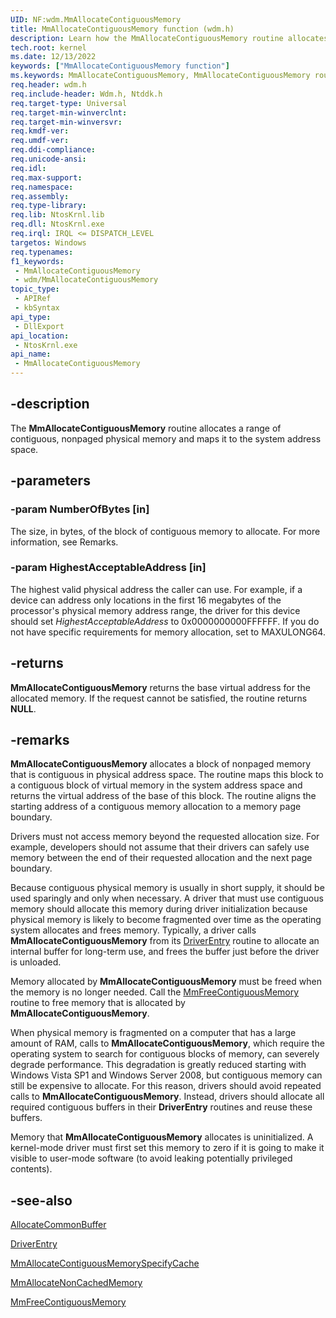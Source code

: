 ```yaml
---
UID: NF:wdm.MmAllocateContiguousMemory
title: MmAllocateContiguousMemory function (wdm.h)
description: Learn how the MmAllocateContiguousMemory routine allocates a range of contiguous, nonpaged physical memory and maps it to the system address space.
tech.root: kernel
ms.date: 12/13/2022
keywords: ["MmAllocateContiguousMemory function"]
ms.keywords: MmAllocateContiguousMemory, MmAllocateContiguousMemory routine [Kernel-Mode Driver Architecture], k106_33fb6610-08f3-4605-9511-72a2ec6fa442.xml, kernel.mmallocatecontiguousmemory, wdm/MmAllocateContiguousMemory
req.header: wdm.h
req.include-header: Wdm.h, Ntddk.h
req.target-type: Universal
req.target-min-winverclnt:
req.target-min-winversvr: 
req.kmdf-ver: 
req.umdf-ver: 
req.ddi-compliance: 
req.unicode-ansi: 
req.idl: 
req.max-support: 
req.namespace: 
req.assembly: 
req.type-library: 
req.lib: NtosKrnl.lib
req.dll: NtosKrnl.exe
req.irql: IRQL <= DISPATCH_LEVEL
targetos: Windows
req.typenames: 
f1_keywords:
 - MmAllocateContiguousMemory
 - wdm/MmAllocateContiguousMemory
topic_type:
 - APIRef
 - kbSyntax
api_type:
 - DllExport
api_location:
 - NtosKrnl.exe
api_name:
 - MmAllocateContiguousMemory
---
```


## -description

The **MmAllocateContiguousMemory** routine allocates a range of contiguous, nonpaged physical memory and maps it to the system address space.

## -parameters

### -param NumberOfBytes [in]

The size, in bytes, of the block of contiguous memory to allocate. For more information, see Remarks.

### -param HighestAcceptableAddress [in]

The highest valid physical address the caller can use. For example, if a device can address only locations in the first 16 megabytes of the processor's physical memory address range, the driver for this device should set *HighestAcceptableAddress* to 0x0000000000FFFFFF. If you do not have specific requirements for memory allocation, set to MAXULONG64.

## -returns

**MmAllocateContiguousMemory** returns the base virtual address for the allocated memory. If the request cannot be satisfied, the routine returns **NULL**.

## -remarks

**MmAllocateContiguousMemory** allocates a block of nonpaged memory that is contiguous in physical address space. The routine maps this block to a contiguous block of virtual memory in the system address space and returns the virtual address of the base of this block. The routine aligns the starting address of a contiguous memory allocation to a memory page boundary.

Drivers must not access memory beyond the requested allocation size. For example, developers should not assume that their drivers can safely use memory between the end of their requested allocation and the next page boundary.

Because contiguous physical memory is usually in short supply, it should be used sparingly and only when necessary. A driver that must use contiguous memory should allocate this memory during driver initialization because physical memory is likely to become fragmented over time as the operating system allocates and frees memory. Typically, a driver calls **MmAllocateContiguousMemory** from its [DriverEntry](/windows-hardware/drivers/storage/driverentry-of-ide-controller-minidriver) routine to allocate an internal buffer for long-term use, and frees the buffer just before the driver is unloaded.

Memory allocated by **MmAllocateContiguousMemory** must be freed when the memory is no longer needed. Call the [MmFreeContiguousMemory](/windows-hardware/drivers/ddi/wdm/nf-wdm-mmfreecontiguousmemory) routine to free memory that is allocated by **MmAllocateContiguousMemory**.

When physical memory is fragmented on a computer that has a large amount of RAM, calls to **MmAllocateContiguousMemory**, which require the operating system to search for contiguous blocks of memory, can severely degrade performance. This degradation is greatly reduced starting with Windows Vista SP1 and Windows Server 2008, but contiguous memory can still be expensive to allocate. For this reason, drivers should avoid repeated calls to **MmAllocateContiguousMemory**. Instead, drivers should allocate all required contiguous buffers in their **DriverEntry** routines and reuse these buffers.

Memory that **MmAllocateContiguousMemory** allocates is uninitialized. A kernel-mode driver must first set this memory to zero if it is going to make it visible to user-mode software (to avoid leaking potentially privileged contents).

## -see-also

[AllocateCommonBuffer](/windows-hardware/drivers/ddi/wdm/nc-wdm-pallocate_common_buffer)

[DriverEntry](/windows-hardware/drivers/storage/driverentry-of-ide-controller-minidriver)

[MmAllocateContiguousMemorySpecifyCache](/windows-hardware/drivers/ddi/wdm/nf-wdm-mmallocatecontiguousmemoryspecifycache)

[MmAllocateNonCachedMemory](/windows-hardware/drivers/ddi/ntddk/nf-ntddk-mmallocatenoncachedmemory)

[MmFreeContiguousMemory](/windows-hardware/drivers/ddi/wdm/nf-wdm-mmfreecontiguousmemory)
